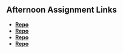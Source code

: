 ## Afternoon Assignment Links

* **[Repo](https://github.com/tylermarcott/asyncIntro)**
* **[Repo](https://github.com/tylermarcott/ltSummer23-gregslistASYNC)**
* **[Repo](https://github.com/tylermarcott/pokedexLab)**
* **[Repo](https://github.com/tylermarcott/<ASSIGNMENT_REPO>)**
